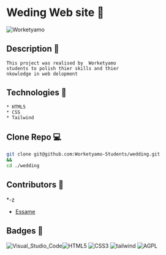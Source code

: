 # Weding Web site 🌠

![Worketyamo](https://avatars.githubusercontent.com/u/149092236?s=200&v=4)

## Description 📝

    This project was realised by  Worketyamo
    students to polish thier skills and thier
    nkowledge in web delopment

## Technologies 🚀

    * HTML5
    * CSS
    * Tailwind

## Clone Repo 💻

```bash
git clone git@github.com:Worketyamo-Students/wedding.git
&&
cd ./wedding
```

## Contributors 🛜

\*-z

- [Essame](https://github.com/SETANE-ESSAME-EMMANUEL)

## Badges 🏅

![Visual_Studio_Code](https://img.shields.io/badge/Visual_Studio_Code-0078D4?style=for-the-badge&logo=visual%20studio%20code&logoColor=white)![HTML5](https://img.shields.io/badge/HTML5-E34F26?style=for-the-badge&logo=html5&logoColor=white) ![CSS3](https://img.shields.io/badge/CSS3-1572B6?style=for-the-badge&logo=css3&logoColor=white) ![tailwind](https://img.shields.io/badge/Tailwind_CSS-38B2AC?style=for-the-badge&logo=tailwind-css&logoColor=white) ![AGPL](https://img.shields.io/badge/AGPL--3.0-red?style=for-the-badge)
